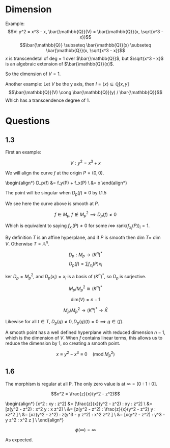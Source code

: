 # Dimension

Example: 
$$V: y^2 = x^3 - x, \bar{\mathbb{Q}}(V) = \bar{\mathbb{Q}}(x, \sqrt{x^3 - x})$$
$$\bar{\mathbb{Q}} \subseteq \bar{\mathbb{Q}}(x) \subseteq \bar{\mathbb{Q}}(x, \sqrt{x^3 - x})$$
$x$ is transcendetal of deg = 1 over $\bar{\mathbb{Q}}$, but $\sqrt{x^3 - x}$ is an algebraic extension
of $\bar{\mathbb{Q}}(x)$.

So the dimension of $V = 1$.

Another example:
Let $V$ be the y axis, then $I = \langle x \rangle \subseteq \mathbb{Q}[x, y]$
$$\bar{\mathbb{Q}}(V) \cong \bar{\mathbb{Q}}(y) / \bar{\mathbb{Q}}$$
Which has a transcendence degree of 1.

# Questions

## 1.3

First an example:

$$V: y^2 = x^3 + x$$

We will align the curve $f$ at the origin $P = (0, 0)$.

\begin{align*}
D_p(f) &= f_y(P) + f_x(P) \\
    &= x
\end{align*}

The point will be singular when $D_p(f) = 0$ by I.1.5

We see here the curve above is smooth at $P$.

$$f \in M_p, f \notin M_p^2 \implies D_p(f) \neq 0$$

Which is equivalent to saying $f_{x_i}(P) \neq 0$ for some $i \iff$ rank$(f_{x_i}(P))_i = 1$.

By definition $T$ is an affine hyperplane, and if $P$ is smooth then dim $T =$ dim $V$.
Otherwise $T = \mathbb{A}^n$.

$$D_p : M_p \rightarrow (K^n)^*$$
$$D_p(f) = \sum f_{x_i}(P) x_i$$

ker $D_p = M_p^2$, and $D_p(x_i) = x_i$ is a basis of $(K^n)^*$, so $D_p$ is surjective.

$$M_p / M_p^2 \cong (K^n)^*$$

$$\textrm{dim}(V) = n - 1$$

$$M_p / M_p^2 \rightarrow (K^n)^* \rightarrow \bar K$$

Likewise for all $t \in T$, $D_p(g) \neq 0, D_p(g)(t) = 0 \implies g \in \langle f \rangle$.

A smooth point has a well defined hyperplane with reduced dimension $n - 1$, which is the dimension
of $V$. When $f$ contains linear terms, this allows us to reduce the dimension by 1, so creating a
smooth point.

$$x \equiv y^2 - x^3 \equiv 0 \quad (\textrm{mod} \; M_p^2)$$

## 1.6

The morphism is regular at all P. The only zero value is at $\infty = [0 : 1 : 0]$.

$$x^2 = \frac{z}{x}(y^2 - z^2)$$

\begin{align*}
[x^2 : xy : z^2] &= [\frac{z}{x}(y^2 - z^2) : xy : z^2] \\
    &= [z(y^2 - z^2) : x^2 y : x z^2] \\
    &= [z(y^2 - z^2) : \frac{z}{x}(y^2 - z^2) y : xz^2 ] \\
    &= [xz(y^2 - z^2) : z(y^3 - y z^2) : x^2 z^2 ] \\
    &= [x(y^2 - z^2) : y^3 - y z^2 : x^2 z ] \\
\end{align*}

$$\phi(\infty) = \infty$$

As expected.
